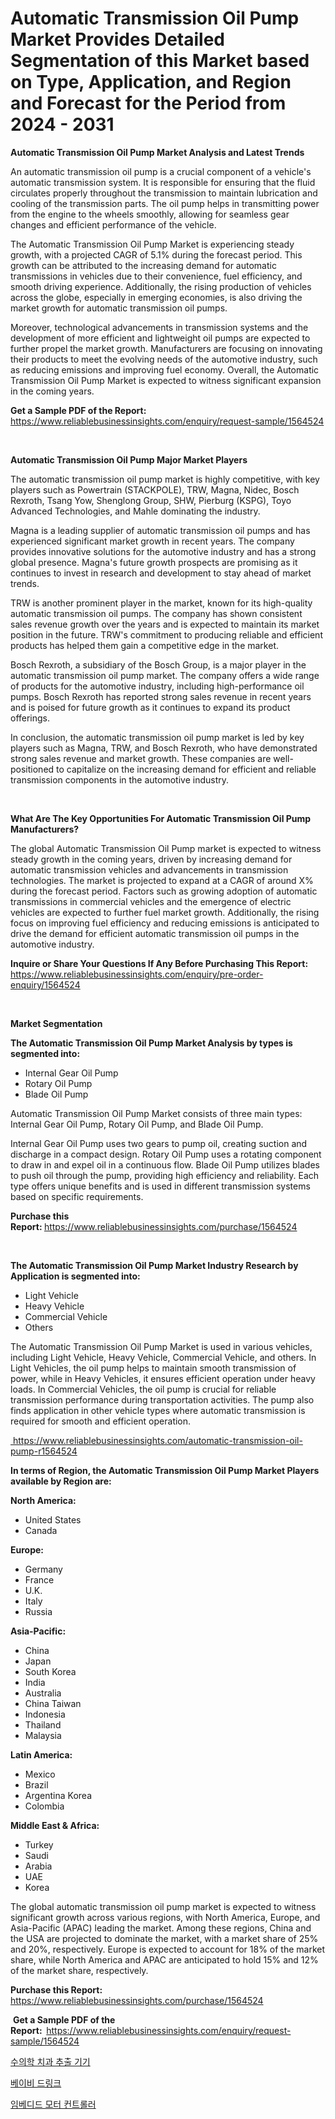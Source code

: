 <p><h1>Automatic Transmission Oil Pump Market Provides Detailed Segmentation of this Market based on Type, Application, and Region and Forecast for the Period from 2024 - 2031</h1></p><p><strong>Automatic Transmission Oil Pump Market Analysis and Latest Trends</strong></p>
<p><p>An automatic transmission oil pump is a crucial component of a vehicle's automatic transmission system. It is responsible for ensuring that the fluid circulates properly throughout the transmission to maintain lubrication and cooling of the transmission parts. The oil pump helps in transmitting power from the engine to the wheels smoothly, allowing for seamless gear changes and efficient performance of the vehicle.</p><p>The Automatic Transmission Oil Pump Market is experiencing steady growth, with a projected CAGR of 5.1% during the forecast period. This growth can be attributed to the increasing demand for automatic transmissions in vehicles due to their convenience, fuel efficiency, and smooth driving experience. Additionally, the rising production of vehicles across the globe, especially in emerging economies, is also driving the market growth for automatic transmission oil pumps.</p><p>Moreover, technological advancements in transmission systems and the development of more efficient and lightweight oil pumps are expected to further propel the market growth. Manufacturers are focusing on innovating their products to meet the evolving needs of the automotive industry, such as reducing emissions and improving fuel economy. Overall, the Automatic Transmission Oil Pump Market is expected to witness significant expansion in the coming years.</p></p>
<p><strong>Get a Sample PDF of the Report:&nbsp;</strong> <a href="https://www.reliablebusinessinsights.com/enquiry/request-sample/1564524">https://www.reliablebusinessinsights.com/enquiry/request-sample/1564524</a></p>
<p>&nbsp;</p>
<p><strong>Automatic Transmission Oil Pump Major Market Players</strong></p>
<p><p>The automatic transmission oil pump market is highly competitive, with key players such as Powertrain (STACKPOLE), TRW, Magna, Nidec, Bosch Rexroth, Tsang Yow, Shenglong Group, SHW, Pierburg (KSPG), Toyo Advanced Technologies, and Mahle dominating the industry.</p><p>Magna is a leading supplier of automatic transmission oil pumps and has experienced significant market growth in recent years. The company provides innovative solutions for the automotive industry and has a strong global presence. Magna's future growth prospects are promising as it continues to invest in research and development to stay ahead of market trends.</p><p>TRW is another prominent player in the market, known for its high-quality automatic transmission oil pumps. The company has shown consistent sales revenue growth over the years and is expected to maintain its market position in the future. TRW's commitment to producing reliable and efficient products has helped them gain a competitive edge in the market.</p><p>Bosch Rexroth, a subsidiary of the Bosch Group, is a major player in the automatic transmission oil pump market. The company offers a wide range of products for the automotive industry, including high-performance oil pumps. Bosch Rexroth has reported strong sales revenue in recent years and is poised for future growth as it continues to expand its product offerings.</p><p>In conclusion, the automatic transmission oil pump market is led by key players such as Magna, TRW, and Bosch Rexroth, who have demonstrated strong sales revenue and market growth. These companies are well-positioned to capitalize on the increasing demand for efficient and reliable transmission components in the automotive industry.</p></p>
<p>&nbsp;</p>
<p><strong>What Are The Key Opportunities For Automatic Transmission Oil Pump Manufacturers?</strong></p>
<p><p>The global Automatic Transmission Oil Pump market is expected to witness steady growth in the coming years, driven by increasing demand for automatic transmission vehicles and advancements in transmission technologies. The market is projected to expand at a CAGR of around X% during the forecast period. Factors such as growing adoption of automatic transmissions in commercial vehicles and the emergence of electric vehicles are expected to further fuel market growth. Additionally, the rising focus on improving fuel efficiency and reducing emissions is anticipated to drive the demand for efficient automatic transmission oil pumps in the automotive industry.</p></p>
<p><strong>Inquire or Share Your Questions If Any Before Purchasing This Report:</strong> <a href="https://www.reliablebusinessinsights.com/enquiry/pre-order-enquiry/1564524">https://www.reliablebusinessinsights.com/enquiry/pre-order-enquiry/1564524</a></p>
<p>&nbsp;</p>
<p><strong>Market Segmentation</strong></p>
<p><strong>The Automatic Transmission Oil Pump Market Analysis by types is segmented into:</strong></p>
<p><ul><li>Internal Gear Oil Pump</li><li>Rotary Oil Pump</li><li>Blade Oil Pump</li></ul></p>
<p><p>Automatic Transmission Oil Pump Market consists of three main types: Internal Gear Oil Pump, Rotary Oil Pump, and Blade Oil Pump. </p><p>Internal Gear Oil Pump uses two gears to pump oil, creating suction and discharge in a compact design. Rotary Oil Pump uses a rotating component to draw in and expel oil in a continuous flow. Blade Oil Pump utilizes blades to push oil through the pump, providing high efficiency and reliability. Each type offers unique benefits and is used in different transmission systems based on specific requirements.</p></p>
<p><strong>Purchase this Report:&nbsp;</strong><a href="https://www.reliablebusinessinsights.com/purchase/1564524">https://www.reliablebusinessinsights.com/purchase/1564524</a></p>
<p>&nbsp;</p>
<p><strong>The Automatic Transmission Oil Pump Market Industry Research by Application is segmented into:</strong></p>
<p><ul><li>Light Vehicle</li><li>Heavy Vehicle</li><li>Commercial Vehicle</li><li>Others</li></ul></p>
<p><p>The Automatic Transmission Oil Pump Market is used in various vehicles, including Light Vehicle, Heavy Vehicle, Commercial Vehicle, and others. In Light Vehicles, the oil pump helps to maintain smooth transmission of power, while in Heavy Vehicles, it ensures efficient operation under heavy loads. In Commercial Vehicles, the oil pump is crucial for reliable transmission performance during transportation activities. The pump also finds application in other vehicle types where automatic transmission is required for smooth and efficient operation.</p></p>
<p><a href="https://www.reliablebusinessinsights.com/automatic-transmission-oil-pump-r1564524">&nbsp;https://www.reliablebusinessinsights.com/automatic-transmission-oil-pump-r1564524</a></p>
<p><strong>In terms of Region, the Automatic Transmission Oil Pump Market Players available by Region are:</strong></p>
<p>
    <p> <strong> North America: </strong>
        <ul>
            <li>United States</li>
            <li>Canada</li>
        </ul>
        </p> 
    <p> <strong> Europe: </strong>
        <ul>
            <li>Germany</li>
            <li>France</li>
            <li>U.K.</li>
            <li>Italy</li>
            <li>Russia</li>
        </ul>
        </p> 
    <p> <strong> Asia-Pacific: </strong>
        <ul>
            <li>China</li>
            <li>Japan</li>
            <li>South Korea</li>
            <li>India</li>
            <li>Australia</li>
            <li>China Taiwan</li>
            <li>Indonesia</li>
            <li>Thailand</li>
            <li>Malaysia</li>
        </ul>
        </p> 
    <p> <strong> Latin America: </strong>
        <ul>
            <li>Mexico</li>
            <li>Brazil</li>
            <li>Argentina Korea</li>
            <li>Colombia</li>
        </ul>
        </p> 
    <p> <strong> Middle East & Africa: </strong>
        <ul>
            <li>Turkey</li>
            <li>Saudi</li>
            <li>Arabia</li>
            <li>UAE</li>
            <li>Korea</li>
        </ul>
    </p>
    </p>
<p><p>The global automatic transmission oil pump market is expected to witness significant growth across various regions, with North America, Europe, and Asia-Pacific (APAC) leading the market. Among these regions, China and the USA are projected to dominate the market, with a market share of 25% and 20%, respectively. Europe is expected to account for 18% of the market share, while North America and APAC are anticipated to hold 15% and 12% of the market share, respectively.</p></p>
<p><strong>Purchase this Report: </strong><a href="https://www.reliablebusinessinsights.com/purchase/1564524">https://www.reliablebusinessinsights.com/purchase/1564524</a></p>
<p>&nbsp;<strong>Get a Sample PDF of the Report:&nbsp;&nbsp;</strong><a href="https://www.reliablebusinessinsights.com/enquiry/request-sample/1564524">https://www.reliablebusinessinsights.com/enquiry/request-sample/1564524</a></p>
<p><strong></strong></p>
<p><p><a href="https://medium.com/@thadnader1941/%EA%B8%80%EB%A1%9C%EB%B2%8C-%EC%88%98%EC%9D%98-%EC%B9%98%EA%B3%BC-%EC%B6%94%EC%B6%9C-%EB%8F%84%EA%B5%AC-%EC%8B%9C%EC%9E%A5-%EA%B7%9C%EB%AA%A8%EB%8A%94-%EC%82%B0%EC%97%85-%EC%98%88%EC%B8%A1%EC%97%90-%EB%94%B0%EB%A5%B4%EB%A9%B4-2024%EB%85%84%EB%B6%80%ED%84%B0-2031%EB%85%84%EA%B9%8C%EC%A7%80-%EC%9D%98-cagr%EC%9D%84-%EA%B2%BD%ED%97%98%ED%95%A0-%EA%B2%83%EC%9C%BC%EB%A1%9C-%EC%98%88%EC%83%81%EB%90%A9%EB%8B%88%EB%8B%A4-c54fe6017778">수의학 치과 추출 기기</a></p><p><a href="https://medium.com/@ethawolf/2024%EB%85%84%EB%B6%80%ED%84%B0-2031%EB%85%84%EA%B9%8C%EC%A7%80-%EC%95%84%EA%B8%B0-%EC%9D%8C%EB%A3%8C-%EC%8B%9C%EC%9E%A5-%EC%84%B1%EC%9E%A5-%EC%A0%84%EB%A7%9D-%EB%B0%8F-%EC%8B%9C%EC%9E%A5-%EB%8F%99%ED%96%A5-%EB%B6%84%EC%84%9D%EC%97%90-%EB%94%B0%EB%A5%B4%EB%A9%B4-%EC%8B%9C%EC%9E%A5%EC%9D%80-%EC%9D%91%EC%9A%A9%EB%B6%84%EC%95%BC-%EC%A7%80%EC%97%AD-%EC%A0%84%EB%A7%9D-%EB%B0%8F-%EC%88%98%EC%9D%B5%EC%97%90-%EC%9D%98%ED%95%B4-%EC%97%B0%ED%8F%89%EA%B7%A0-%EC%84%B1%EC%9E%A5%EB%A5%A0-cagr-%EB%A1%9C-%EC%98%88%EC%83%81%EB%90%A9%EB%8B%88%EB%8B%A4-9c4983f53a83">베이비 드링크</a></p><p><a href="https://medium.com/@rowedrowe/%EC%9E%84%EB%B2%A0%EB%94%94%EB%93%9C-%EB%AA%A8%ED%84%B0-%EC%BB%A8%ED%8A%B8%EB%A1%A4%EB%9F%AC-%EC%8B%9C%EC%9E%A5-%EC%A1%B0%EC%82%AC-%EB%B0%8F-%EC%82%B0%EC%97%85-%EC%A7%84%ED%99%94-%EB%B0%8F-2031%EB%85%84%EA%B9%8C%EC%A7%80%EC%9D%98-%EC%98%88%EC%B8%A1-321a0c2af83e">임베디드 모터 컨트롤러</a></p></p>
